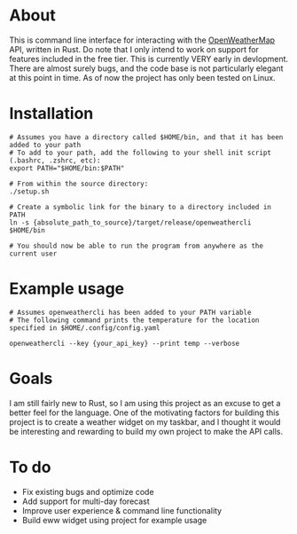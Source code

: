 # About

This is command line interface for interacting with the [OpenWeatherMap](https://openweathermap.org/) API, written in Rust. Do note that I only intend to work on support for features included in the free tier. This is currently VERY early in devlopment. There are almost surely bugs, and the code base is not particularly elegant at this point in time. As of now the project has only been tested on Linux.

# Installation

```
# Assumes you have a directory called $HOME/bin, and that it has been added to your path
# To add to your path, add the following to your shell init script (.bashrc, .zshrc, etc):
export PATH="$HOME/bin:$PATH"

# From within the source directory:
./setup.sh

# Create a symbolic link for the binary to a directory included in PATH
ln -s {absolute_path_to_source}/target/release/openweathercli $HOME/bin

# You should now be able to run the program from anywhere as the current user
```

# Example usage

```
# Assumes openweathercli has been added to your PATH variable
# The following command prints the temperature for the location specified in $HOME/.config/config.yaml

openweathercli --key {your_api_key} --print temp --verbose
```

# Goals

I am still fairly new to Rust, so I am using this project as an excuse to get a better feel for the language. One of the motivating factors for building this project is to create a weather widget on my taskbar, and I thought it would be interesting and rewarding to build my own project to make the API calls.

# To do

- Fix existing bugs and optimize code
- Add support for multi-day forecast
- Improve user experience & command line functionality
- Build eww widget using project for example usage
